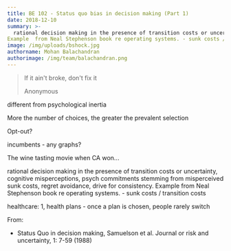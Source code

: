 ```yaml
---
title: BE 102 - Status quo bias in decision making (Part 1)
date: 2018-12-10
summary: >-
  rational decision making in the presence of transition costs or uncertainty, cognitive misperceptions, psych commitments stemming from misperceived sunk costs, regret avoidance, drive for consistency.
Example  from Neal Stephenson book re operating systems. - sunk costs / transition costs  
image: /img/uploads/bshock.jpg
authorname: Mohan Balachandran
authorimage: /img/team/balachandran.png
---
```


<blockquote>
    <p>If it ain't broke, don't fix it</p>
    <footer>Anonymous</footer>
</blockquote>







different from psychological inertia

More the number of choices, the greater the prevalent selection

Opt-out?

incumbents - any graphs?

The wine tasting movie when CA won...

rational decision making in the presence of transition costs or uncertainty, cognitive misperceptions, psych commitments stemming from misperceived sunk costs, regret avoidance, drive for consistency.
Example  from Neal Stephenson book re operating systems. - sunk costs / transition costs 

healthcare:
1, health plans - once a plan is chosen, people rarely switch

From:
- Status Quo in decision making, Samuelson et al. Journal or risk and uncertainty, 1: 7-59 (1988)
